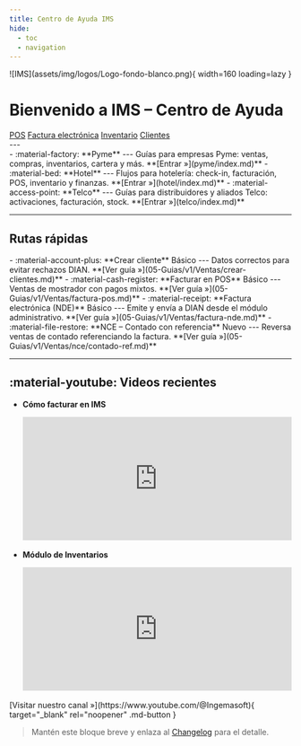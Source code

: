 ```yaml
---
title: Centro de Ayuda IMS
hide:
  - toc
  - navigation
---
```

<div class="hc-hero" markdown>
![IMS](assets/img/logos/Logo-fondo-blanco.png){ width=160 loading=lazy }

# **Bienvenido a IMS – Centro de Ayuda**

<div class="hc-chips">
  <a href="#" class="hc-chip" data-query="Facturar POS" onclick="IMS.openSearch('Facturar POS')">POS</a>
  <a href="#" class="hc-chip" data-query="Factura electrónica NDE" onclick="IMS.openSearch('Factura electrónica NDE')">Factura electrónica</a>
  <a href="#" class="hc-chip" data-query="Inventario" onclick="IMS.openSearch('Inventario')">Inventario</a>
  <a href="#" class="hc-chip" data-query="Clientes" onclick="IMS.openSearch('Clientes')">Clientes</a>
</div>
---

<!--<div class="hc-hero" markdown>

<div id="hc-search" class="hc-search-local">
  <span class="hc-search__icon">🔍</span>
  <input id="hc-input" type="search" placeholder="Busca cualquier tema…"
         aria-label="Buscar en el Centro de Ayuda IMS" autocomplete="off" />
</div>

<div id="hc-results" class="hc-results"></div> 

</div> -->

<div class="grid cards" markdown>
-   :material-factory: **Pyme**
    ---
    Guías para empresas Pyme: ventas, compras, inventarios, cartera y más.
    **[Entrar »](pyme/index.md)**
-   :material-bed: **Hotel**
    ---
    Flujos para hotelería: check-in, facturación, POS, inventario y finanzas.
    **[Entrar »](hotel/index.md)**
-   :material-access-point: **Telco**
    ---
    Guías para distribuidores y aliados Telco: activaciones, facturación, stock.
    **[Entrar »](telco/index.md)**
</div>

---
## Rutas rápidas
<div class="grid cards" markdown>
-   :material-account-plus: **Crear cliente** <span class="chip chip--ok">Básico</span>
    ---
    Datos correctos para evitar rechazos DIAN.  
    **[Ver guía »](05-Guias/v1/Ventas/crear-clientes.md)**
-   :material-cash-register: **Facturar en POS** <span class="chip chip--ok">Básico</span>
    ---
    Ventas de mostrador con pagos mixtos.  
    **[Ver guía »](05-Guias/v1/Ventas/factura-pos.md)**
-   :material-receipt: **Factura electrónica (NDE)** <span class="chip chip--ok">Básico</span>
    ---
    Emite y envía a DIAN desde el módulo administrativo.  
    **[Ver guía »](05-Guias/v1/Ventas/factura-nde.md)**
-   :material-file-restore: **NCE – Contado con referencia** <span class="chip chip--new">Nuevo</span>
    ---
    Reversa ventas de contado referenciando la factura.  
    **[Ver guía »](05-Guias/v1/Ventas/nce/contado-ref.md)**
</div>

---
## :material-youtube: Videos recientes

<div class="grid cards" markdown>

-   **Cómo facturar en IMS**
    
    <iframe width="100%" height="220" src="https://www.youtube.com/embed/Mm00AaDx_iA?rel=0" 
    title="IMS Facturación" frameborder="0" allowfullscreen></iframe>

-   **Módulo de Inventarios**
    
    <iframe width="100%" height="220" src="https://www.youtube.com/embed/JmBatB-BHtw?rel=0" 
    title="IMS Inventarios" frameborder="0" allowfullscreen></iframe>

</div>

<p markdown="1" class="btn-center">
  [Visitar nuestro canal »](https://www.youtube.com/@Ingemasoft){ target="_blank" rel="noopener" .md-button }
</p>


> Mantén este bloque breve y enlaza al [Changelog](08-changelog.md) para el detalle.